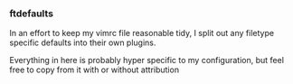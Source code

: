 ### ftdefaults

In an effort to keep my vimrc file reasonable tidy, I split out any filetype specific defaults into their own plugins.

Everything in here is probably hyper specific to my configuration, but feel free to copy from it with or without attribution
